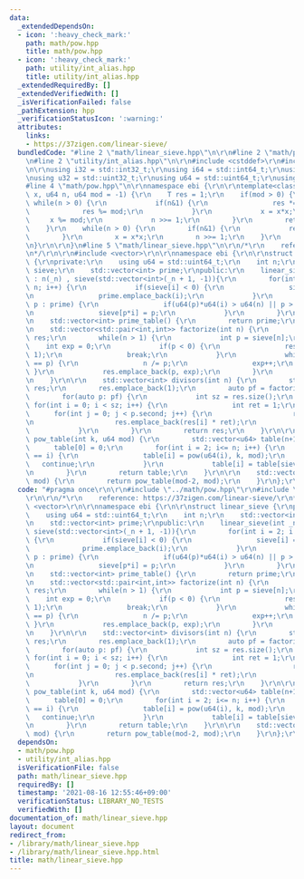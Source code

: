 ```yaml
---
data:
  _extendedDependsOn:
  - icon: ':heavy_check_mark:'
    path: math/pow.hpp
    title: math/pow.hpp
  - icon: ':heavy_check_mark:'
    path: utility/int_alias.hpp
    title: utility/int_alias.hpp
  _extendedRequiredBy: []
  _extendedVerifiedWith: []
  _isVerificationFailed: false
  _pathExtension: hpp
  _verificationStatusIcon: ':warning:'
  attributes:
    links:
    - https://37zigen.com/linear-sieve/
  bundledCode: "#line 2 \"math/linear_sieve.hpp\"\n\r\n#line 2 \"math/pow.hpp\"\n\r\
    \n#line 2 \"utility/int_alias.hpp\"\n\r\n#include <cstddef>\r\n#include <cstdint>\r\
    \n\r\nusing i32 = std::int32_t;\r\nusing i64 = std::int64_t;\r\nusing u16 = std::uint16_t;\r\
    \nusing u32 = std::uint32_t;\r\nusing u64 = std::uint64_t;\r\nusing usize = std::size_t;\n\
    #line 4 \"math/pow.hpp\"\n\r\nnamespace ebi {\r\n\r\ntemplate<class T>\r\nT pow(T\
    \ x, u64 n, u64 mod = -1) {\r\n    T res = 1;\r\n    if(mod > 0) {\r\n       \
    \ while(n > 0) {\r\n            if(n&1) {\r\n                res *= x;\r\n   \
    \             res %= mod;\r\n            }\r\n            x = x*x;\r\n       \
    \     x %= mod;\r\n            n >>= 1;\r\n        }\r\n        return res;\r\n\
    \    }\r\n    while(n > 0) {\r\n        if(n&1) {\r\n            res *= x;\r\n\
    \        }\r\n        x = x*x;\r\n        n >>= 1;\r\n    }\r\n    return res;\r\
    \n}\r\n\r\n}\n#line 5 \"math/linear_sieve.hpp\"\n\r\n/*\r\n    reference: https://37zigen.com/linear-sieve/\r\
    \n*/\r\n\r\n#include <vector>\r\n\r\nnamespace ebi {\r\n\r\nstruct linear_sieve\
    \ {\r\nprivate:\r\n    using u64 = std::uint64_t;\r\n    int n;\r\n    std::vector<int>\
    \ sieve;\r\n    std::vector<int> prime;\r\npublic:\r\n    linear_sieve(int _n)\
    \ : n(_n) , sieve(std::vector<int>(_n + 1, -1)){\r\n        for(int i = 2; i <=\
    \ n; i++) {\r\n            if(sieve[i] < 0) {\r\n                sieve[i] = i;\r\
    \n                prime.emplace_back(i);\r\n            }\r\n            for(auto\
    \ p : prime) {\r\n                if(u64(p)*u64(i) > u64(n) || p > sieve[i]) break;\r\
    \n                sieve[p*i] = p;\r\n            }\r\n        }\r\n    }\r\n\r\
    \n    std::vector<int> prime_table() {\r\n        return prime;\r\n    }\r\n\r\
    \n    std::vector<std::pair<int,int>> factorize(int n) {\r\n        std::vector<std::pair<int,int>>\
    \ res;\r\n        while(n > 1) {\r\n            int p = sieve[n];\r\n        \
    \    int exp = 0;\r\n            if(p < 0) {\r\n                res.emplace_back(n,\
    \ 1);\r\n                break;\r\n            }\r\n            while(sieve[n]\
    \ == p) {\r\n                n /= p;\r\n                exp++;\r\n           \
    \ }\r\n            res.emplace_back(p, exp);\r\n        }\r\n        return res;\r\
    \n    }\r\n\r\n    std::vector<int> divisors(int n) {\r\n        std::vector<int>\
    \ res;\r\n        res.emplace_back(1);\r\n        auto pf = factorize(n);\r\n\
    \        for(auto p: pf) {\r\n            int sz = res.size();\r\n           \
    \ for(int i = 0; i < sz; i++) {\r\n                int ret = 1;\r\n          \
    \      for(int j = 0; j < p.second; j++) {\r\n                    ret *= p.first;\r\
    \n                    res.emplace_back(res[i] * ret);\r\n                }\r\n\
    \            }\r\n        }\r\n        return res;\r\n    }\r\n\r\n    std::vector<u64>\
    \ pow_table(int k, u64 mod) {\r\n        std::vector<u64> table(n+1,1);\r\n  \
    \      table[0] = 0;\r\n        for(int i = 2; i<= n; i++) {\r\n            if(sieve[i]\
    \ == i) {\r\n                table[i] = pow(u64(i), k, mod);\r\n             \
    \   continue;\r\n            }\r\n            table[i] = table[sieve[i]]*table[i/sieve[i]]%mod;\r\
    \n        }\r\n        return table;\r\n    }\r\n\r\n    std::vector<u64> inv_table(u64\
    \ mod) {\r\n        return pow_table(mod-2, mod);\r\n    }\r\n};\r\n\r\n}\r\n"
  code: "#pragma once\r\n\r\n#include \"../math/pow.hpp\"\r\n#include \"../utility/int_alias.hpp\"\
    \r\n\r\n/*\r\n    reference: https://37zigen.com/linear-sieve/\r\n*/\r\n\r\n#include\
    \ <vector>\r\n\r\nnamespace ebi {\r\n\r\nstruct linear_sieve {\r\nprivate:\r\n\
    \    using u64 = std::uint64_t;\r\n    int n;\r\n    std::vector<int> sieve;\r\
    \n    std::vector<int> prime;\r\npublic:\r\n    linear_sieve(int _n) : n(_n) ,\
    \ sieve(std::vector<int>(_n + 1, -1)){\r\n        for(int i = 2; i <= n; i++)\
    \ {\r\n            if(sieve[i] < 0) {\r\n                sieve[i] = i;\r\n   \
    \             prime.emplace_back(i);\r\n            }\r\n            for(auto\
    \ p : prime) {\r\n                if(u64(p)*u64(i) > u64(n) || p > sieve[i]) break;\r\
    \n                sieve[p*i] = p;\r\n            }\r\n        }\r\n    }\r\n\r\
    \n    std::vector<int> prime_table() {\r\n        return prime;\r\n    }\r\n\r\
    \n    std::vector<std::pair<int,int>> factorize(int n) {\r\n        std::vector<std::pair<int,int>>\
    \ res;\r\n        while(n > 1) {\r\n            int p = sieve[n];\r\n        \
    \    int exp = 0;\r\n            if(p < 0) {\r\n                res.emplace_back(n,\
    \ 1);\r\n                break;\r\n            }\r\n            while(sieve[n]\
    \ == p) {\r\n                n /= p;\r\n                exp++;\r\n           \
    \ }\r\n            res.emplace_back(p, exp);\r\n        }\r\n        return res;\r\
    \n    }\r\n\r\n    std::vector<int> divisors(int n) {\r\n        std::vector<int>\
    \ res;\r\n        res.emplace_back(1);\r\n        auto pf = factorize(n);\r\n\
    \        for(auto p: pf) {\r\n            int sz = res.size();\r\n           \
    \ for(int i = 0; i < sz; i++) {\r\n                int ret = 1;\r\n          \
    \      for(int j = 0; j < p.second; j++) {\r\n                    ret *= p.first;\r\
    \n                    res.emplace_back(res[i] * ret);\r\n                }\r\n\
    \            }\r\n        }\r\n        return res;\r\n    }\r\n\r\n    std::vector<u64>\
    \ pow_table(int k, u64 mod) {\r\n        std::vector<u64> table(n+1,1);\r\n  \
    \      table[0] = 0;\r\n        for(int i = 2; i<= n; i++) {\r\n            if(sieve[i]\
    \ == i) {\r\n                table[i] = pow(u64(i), k, mod);\r\n             \
    \   continue;\r\n            }\r\n            table[i] = table[sieve[i]]*table[i/sieve[i]]%mod;\r\
    \n        }\r\n        return table;\r\n    }\r\n\r\n    std::vector<u64> inv_table(u64\
    \ mod) {\r\n        return pow_table(mod-2, mod);\r\n    }\r\n};\r\n\r\n}\r\n"
  dependsOn:
  - math/pow.hpp
  - utility/int_alias.hpp
  isVerificationFile: false
  path: math/linear_sieve.hpp
  requiredBy: []
  timestamp: '2021-08-16 12:55:46+09:00'
  verificationStatus: LIBRARY_NO_TESTS
  verifiedWith: []
documentation_of: math/linear_sieve.hpp
layout: document
redirect_from:
- /library/math/linear_sieve.hpp
- /library/math/linear_sieve.hpp.html
title: math/linear_sieve.hpp
---
```

